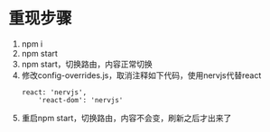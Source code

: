 # 重现步骤

1. npm i
1. npm start
1. npm start，切换路由，内容正常切换
1. 修改config-overrides.js，取消注释如下代码，使用nervjs代替react
    ```
    react: 'nervjs',
        'react-dom': 'nervjs'
    ```
1. 重启npm start，切换路由，内容不会变，刷新之后才出来了